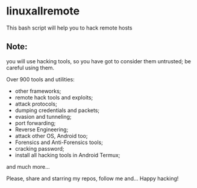 # linuxallremote
This bash script will help you to hack remote hosts 

## Note:
you will use hacking tools, so you have got to consider them untrusted; be careful using them.

Over 900 tools and utilities:
- other frameworks;
- remote hack tools and exploits;
- attack protocols;
- dumping credentials and packets;
- evasion and tunneling;
- port forwarding;
- Reverse Engineering;
- attack other OS, Android too;
- Forensics and Anti-Forensics tools;
- cracking password;
- install all hacking tools in Android Termux;

and much more...

Please, share and starring my repos, follow me and... Happy hacking!
